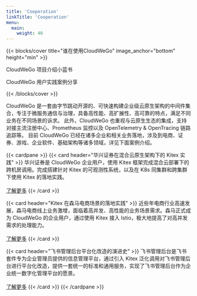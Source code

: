 ```yaml
---
title: 'Cooperation'
linkTitle: 'Cooperation'
menu:
  main:
    weight: 40
---
```


{{< blocks/cover title="谁在使用CloudWeGo" image_anchor="bottom" height="min" >}}

<p>
CloudWeGo 项目介绍小蓝书 &nbsp&nbsp
<a id="file_download_bluebook" href="https://github.com/cloudwego/community/raw/main/CloudWeGo_BlueBook_Project_Introduction.pdf"><i class="fas fa-download"></i></a>
</p>

<p class="lead mt-5">CloudWeGo 用户实践案例分享</p>

{{< /blocks/cover >}}

<div class="container l-container--padded">

<div class="row">
</div>

<div class="row">
<div class="col-12 col-lg-12">
<p class="my-3">
CloudWeGo 是一套由字节跳动开源的、可快速构建企业级云原生架构的中间件集合，专注于微服务通信与治理，具备高性能、高扩展性、高可靠的特点，满足不同业务在不同场景的诉求。
此外，CloudWeGo 也重视与云原生生态的集成，支持对接主流注册中心、Prometheus 监控以及 OpenTelemetry & OpenTracing 链路追踪等。
目前 CloudWeGo 已经在诸多企业和相关业务落地，涉及到电商、证券、游戏、企业软件、基础架构等诸多领域，详见下面案例介绍。
</p>

{{< cardpane >}}
{{< card header="华兴证券在混合云原生架构下的 Kitex 实践" >}}
华兴证券是 CloudWeGo 企业用户，使用 Kitex 框架完成混合云部署下的跨机房调用。完成搭建针对 Kitex 的可观测性系统，以及在 K8s 同集群和跨集群下使用 Kitex 的落地实践。<br/><br/>
<a href='{{< relref "huaxingsec" >}}'>了解更多</a>
{{< /card >}}

{{< card header="Kitex 在森马电商场景的落地实践" >}}
近些年电商行业高速发展，森马电商线上业务激增，面临着高并发、高性能的业务场景需求。森马正式成为 CloudWeGo 的企业用户，通过使用 Kitex 接入 Istio，极大地提高了对高并发需求的处理能力。<br/><br/>
<a href='{{< relref "semir" >}}'>了解更多</a>
{{< /card >}}

{{< card header="飞书管理后台平台化改造的演进史" >}}
飞书管理后台是飞书套件专为企业管理员提供的信息管理平台，通过引入 Kitex 泛化调用对飞书管理后台进行平台化改造，提供一套统一的标准和通用服务，实现了飞书管理后台作为企业统一数字化管理平台的愿景。<br/><br/>
<a href='{{< relref "feishu" >}}'>了解更多</a>
{{< /card >}}
{{< /cardpane >}}

</div>
</div>
</div>

<script>
  document.getElementById("file_download_bluebook").addEventListener("click", function(){
    gtag('event', 'file_download_bluebook', {
      "event_name": "file_download_bluebook",
    });

  })
</script>
